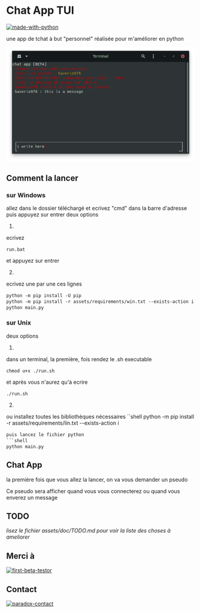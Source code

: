# Chat App TUI

[![made-with-python](https://img.shields.io/badge/Made%20with-Python-1f425f.svg)](https://www.python.org/)

une app de tchat à but "personnel" réalisée pour m'améliorer en python

![chat-app-TUI](/assets/doc/chat_app_tui.png "chat-app-TUI")

## Comment la lancer

### sur Windows
allez dans le dossier téléchargé et ecrivez "cmd" dans la barre d'adresse puis appuyez sur entrer
deux options

1)
ecrivez
```shell
run.bat
```
et appuyez sur entrer

2)
ecrivez une par une ces lignes
```shell
python -m pip install -U pip
python -m pip install -r assets/requirements/win.txt --exists-action i
python main.py
```

### sur Unix

deux options

1)
dans un terminal, la première, fois rendez le .sh executable
```shell
chmod u+x ./run.sh
```
et après vous n'aurez qu'à ecrire
```shell
./run.sh
```

2)
ou installez toutes les bibliothèques nécessaires
``shell
python -m pip install -r assets/requirements/lin.txt --exists-action i
```
puis lancez le fichier python
```shell
python main.py
```

## Chat App

la première fois que vous allez la lancer, on va vous demander un pseudo

Ce pseudo sera afficher quand vous vous connecterez ou quand vous enverez un message

## TODO

*lisez le fichier assets/doc/TODO.md pour voir la liste des choses à ameliorer*

## Merci à

[![first-beta-testor](https://img.shields.io/badge/First%20Beta%20Testor-Quentin-red)](https://instagram.com/chaque_64?igshid=p6k5bmwvknk)

## Contact

[![paradox-contact](https://img.shields.io/badge/Saverio-personnex976%40gmail.com-blue)](mailto:personnex976%40gmail.com)